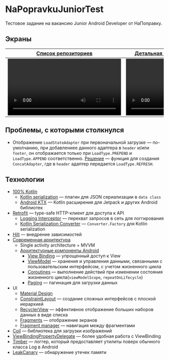 # NaPopravkuJuniorTest

Тестовое задание на вакансию Junior Android Developer от НаПоправку.


## Экраны

| [Список репозиториев](app/src/main/java/kz/gvsx/napopravkujuniortest/ui/main) | [Детальная информация репозитория](https://github.com/dev-gvs/NaPopravkuJuniorTest/tree/master/app/src/main/java/kz/gvsx/napopravkujuniortest/ui/details) |
|-----------|---------|
| <video src='https://user-images.githubusercontent.com/44653764/152516994-7f62f6f3-a7dd-4267-ac59-fa76a1393dd7.mp4' width=360/> | <video src='https://user-images.githubusercontent.com/44653764/152518807-48325055-68f6-4831-b3fe-793e3c953b46.mp4' width=360/> |


## Проблемы, с которыми столкнулся

* Отображение `LoadStateAdapter` при первоначальной загрузке — по-умолчанию, при добавлениее данного адаптера в `header` и/или `footer`, он отображается только при 
`LoadType.PREPEND` и `LoadType.APPEND` соответственно. [Решение](app/src/main/java/kz/gvsx/napopravkujuniortest/Utils.kt#L37-L54) — функция для создания `ConcatAdapter`, 
где в `header` адаптер передается `LoadType.REFRESH`.


## Технологии

* [100% Kotlin](https://kotlinlang.org/)
  * [Kotlin serialization](https://github.com/Kotlin/kotlinx.serialization) — плагин для JSON сериализации в `data class`
  * [Android KTX](https://developer.android.com/kotlin/ktx) — Kotlin расширения для Jetpack и других Android библиотек
* [Retrofit](https://github.com/square/retrofit) — type-safe HTTP-клиент для доступа к API
  * [Logging Interceptor](https://github.com/square/okhttp/tree/master/okhttp-logging-interceptor) — перехват запросов в сеть для логгирования
  * [Kotlin Serialization Converter](https://github.com/JakeWharton/retrofit2-kotlinx-serialization-converter) — `Converter.Factory` для Kotlin serialization
* [Hilt](https://developer.android.com/training/dependency-injection/hilt-android) — внедрение зависимостей
* [Современная архитектура](https://developer.android.com/jetpack/guide)
    * Single activity architecture + MVVM
    * [Архитектурные компоненты Android](https://developer.android.com/topic/libraries/architecture)
      * [View Binding](https://developer.android.com/topic/libraries/view-binding) — упрощенный доступ к View
      * [ViewModel](https://developer.android.com/topic/libraries/architecture/viewmodel) — хранения и управления данными, связанными с пользовательским интерфейсом, с учетом жизненного цикла
      * [Coroutines](https://developer.android.com/topic/libraries/architecture/coroutines) — выполнение действий при изменении состояния жизненного цикла(`viewModelScope`, `repeatOnLifecycle`)
      * [Paging](https://developer.android.com/topic/libraries/architecture/paging/v3-overview) — пагинация для загрузки данных
* UI
  * [Material Design](https://material.io/design)
  * [ConstraintLayout](https://developer.android.com/training/constraint-layout) — создание сложных интерфейсов с плоской иерархией
  * [RecyclerView](https://developer.android.com/guide/topics/ui/layout/recyclerview) — эффективное отображение больших наборов данных в виде списка
  * [Fragments](https://developer.android.com/guide/fragments) — отображение экранов
  * [Fragment manager](https://developer.android.com/guide/fragments/fragmentmanager) — навигация между фрагментами
* [Coil](https://coil-kt.github.io/coil/) — библиотека для загрузки изображений
* [ViewBindingPropertyDelegate](https://github.com/androidbroadcast/ViewBindingPropertyDelegate) — более удобная работа с ViewBinding
* [Timber](https://github.com/JakeWharton/timber) — логгер, который предоставляет утилиты поверх обычного класса Log в Android
* [LeakCanary](https://github.com/square/leakcanary/) — обнаружение утечек памяти

